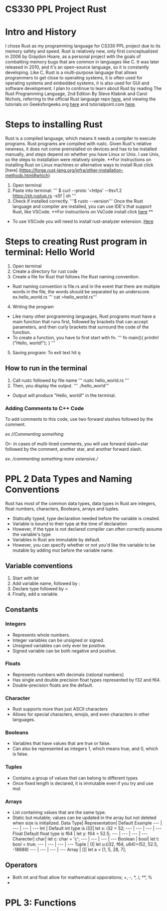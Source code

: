 # CS330 PPL Project Rust

# Intro and History
I chose Rust as my programming language for CS330 PPL project due to its memory safety and speed. 
Rust is relatively new, only first conceptualized in 2006 by Graydon Hoare, as a personal project with the goals of combatting memory bugs that are common in languages like C. It was later released in 2010, and it's an open-source language, so it is constantly developing. Like C, Rust is a multi-purpose language that allows programmers to get close to operating systems, it is often used for operating systems and embedded systems, it is also used for GUI and software development.
I plan to continue to learn about Rust by reading The Rust Programming Language, 2nd Edition By Steve Klabnik and Carol Nichols, referring to the official Rust language repo [here](https://github.com/rust-lang/book), and viewing the tutorials on Geeksforgeeks.org [here](https://www.geeksforgeeks.org/introduction-to-rust-programming-language/) and tutorialpoint.com [here](https://www.tutorialspoint.com/rust).  

# Steps to installing Rust
Rust is a compiled language, which means it needs a compiler to execute programs. Rust programs are compiled with rustc. Given Rust's relative newness, it does not come preinstalled on devices and has to be installed manually, and steps depend on whether you have Linux or Unix. I use Unix, so the steps to installation were relatively simple. **For instructions on installing Rust on Linux machines or alternative ways to install Rust click [here] (https://forge.rust-lang.org/infra/other-installation-methods.html#which)
1. Open terminal
2. Paste into terminal:
''' $ curl --proto '=https' --tlsv1.2 https://sh.rustup.rs -sSf | sh '''
3. Check if installed correctly.
'''$ rustc --version'''
Once the Rust language and compiler are installed, you can use IDE's that support Rust, like VSCode.
**For instructions on VsCode install click [here](https://code.visualstudio.com/download) **
* To use VSCode you will need to install rust-analyzer extension. [Here](https://code.visualstudio.com/docs/languages/rust)
# Steps to creating Rust program in terminal: Hello World
1. Open terminal
2. Create a directory for rust code
3. Create a file for Rust that follows the Rust naming convention.
* Rust naming convention is file.rs and in the event that there are multiple words in the file, the words should be separated by an underscore.
ex.hello_world.rs
''' cat >hello_world.rs'''
4. Writing the program
* Like many other programming languages, Rust programs must have a main function that runs first, followed by brackets that can accept parameters, and then curly brackets that surround the code of the function.
*  To create a function, you have to first start with fn.
'''
fn main(){
    println!("Hello, world!");
  }
'''
5. Saving program: To exit text hit q 

## How to run  in the terminal
1. Call rustc followed by file name
   ''' rustc hello_world.rs '''
2. Then, you display the output.
   ''' ./hello_world'''
* Output will produce "Hello, world!" in the terminal.

### Adding Comments to C++ Code 
To add comments to this code, use two forward slashes followed by the comment. 

_ex //Commenting something_

Or- in cases of multi-lined comments, you will use forward slash+star followed by the comment, another star, and another forward slash. 

_ex. /*commenting something more extensive.*/_

# PPL 2 Data Types and Naming Conventions
Rust has most of the common data types, data types in Rust are integers, float numbers, characters,  Booleans, arrays and tuples.
* Statically typed, type declaration needed before the variable is created.
* Variable is bound to their type at the time of declaration
* However, if the type is not declared compiler can often correctly assume the variable's type
* Variables in Rust are immutable by default.
* However, you can specify whether or not you'd like the variable to be mutable by adding mut before the variable name.
## Variable conventions
1. Start with let
2. Add variable name, followed by :
3. Declare type followed by =
4. Finally, add a variable.
## Constants

### Integers
* Represents whole numbers.
* Integer variables can be unsigned or signed.
* Unsigned variables can only ever be positive.
* Signed variable can be both negative and positive.
### Floats
* Represents numbers with decimals (rational numbers)
* Has single and double precision float types represented by f32 and f64.
* Double-precision floats are the default.
### Character
* Rust supports more than just ASCII characters
* Allows for special characters, emojis, and even characters in other languages.
### Booleans
* Variables that have values that are true or false.
* Can also be represented as integers 1, which means true, and 0, which is false.
### Tuples
* Contains a group of values that can belong to different types
* Once fixed length is declared, it is immutable even if you try and use mut
### Arrays
* List containing values that are the same type.
* Static but mutable; values can be updated in the array but not deleted when size is initialized.
Data Type| Representation| Default Example 
--- | --- | --- | ---
Int | Default int type is i32| let x: i32 = 52;
--- | --- | --- | ---
Float  Default float type is f64 | let y: f64 = 52.5;
--- | --- | --- | ---
Charecter| char| let c: char = 'c';
--- | --- | --- | ---
Boolean | bool| let t: bool = true; 
--- | --- | --- | ---
Tuple | ()| let u:(i32, f64, u64)=(52, 52.5, -18888)
--- | --- | --- | ---
Array | []| let a = [1, 5, 28, 7];

## Operators
* Both int and float allow for mathematical opporations; +, -, \*, \/, \**, \%
* 

# PPL 3: Functions


